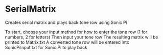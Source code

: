 # SerialMatrix
Creates serial matrix and plays back tone row using Sonic Pi


To start, choose your input method for how to enter the tone row (1 for numbers, 2 for letters)
Then input your tone row
The resulting matrix will be printed to Matrix.txt
A converted tone row will be entered into SonicPiInput.txt for Sonic Pi to play back 
